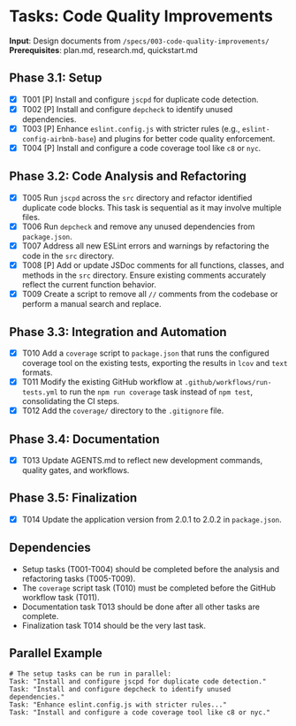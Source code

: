 # Tasks: Code Quality Improvements

**Input**: Design documents from `/specs/003-code-quality-improvements/`
**Prerequisites**: plan.md, research.md, quickstart.md

## Phase 3.1: Setup
- [X] T001 [P] Install and configure `jscpd` for duplicate code detection.
- [X] T002 [P] Install and configure `depcheck` to identify unused dependencies.
- [X] T003 [P] Enhance `eslint.config.js` with stricter rules (e.g., `eslint-config-airbnb-base`) and plugins for better code quality enforcement.
- [X] T004 [P] Install and configure a code coverage tool like `c8` or `nyc`.

## Phase 3.2: Code Analysis and Refactoring
- [X] T005 Run `jscpd` across the `src` directory and refactor identified duplicate code blocks. This task is sequential as it may involve multiple files.
- [X] T006 Run `depcheck` and remove any unused dependencies from `package.json`.
- [X] T007 Address all new ESLint errors and warnings by refactoring the code in the `src` directory.
- [X] T008 [P] Add or update JSDoc comments for all functions, classes, and methods in the `src` directory. Ensure existing comments accurately reflect the current function behavior.
- [X] T009 Create a script to remove all `//` comments from the codebase or perform a manual search and replace.

## Phase 3.3: Integration and Automation
- [X] T010 Add a `coverage` script to `package.json` that runs the configured coverage tool on the existing tests, exporting the results in `lcov` and `text` formats.
- [X] T011 Modify the existing GitHub workflow at `.github/workflows/run-tests.yml` to run the `npm run coverage` task instead of `npm test`, consolidating the CI steps.
- [X] T012 Add the `coverage/` directory to the `.gitignore` file.

## Phase 3.4: Documentation
- [X] T013 Update AGENTS.md to reflect new development commands, quality gates, and workflows.

## Phase 3.5: Finalization
- [X] T014 Update the application version from 2.0.1 to 2.0.2 in `package.json`.

## Dependencies
- Setup tasks (T001-T004) should be completed before the analysis and refactoring tasks (T005-T009).
- The `coverage` script task (T010) must be completed before the GitHub workflow task (T011).
- Documentation task T013 should be done after all other tasks are complete.
- Finalization task T014 should be the very last task.

## Parallel Example
```
# The setup tasks can be run in parallel:
Task: "Install and configure jscpd for duplicate code detection."
Task: "Install and configure depcheck to identify unused dependencies."
Task: "Enhance eslint.config.js with stricter rules..."
Task: "Install and configure a code coverage tool like c8 or nyc."
```
